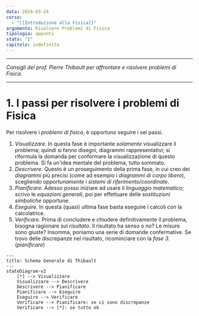 ```yaml
---
data: 2024-03-24
corso:
  - "[[Introduzione alla Fisica]]"
argomento: Risolvere Problemi di Fisica
tipologia: appunti
stato: "1"
capitolo: indefinito
---
```

- - -
*Consigli del prof. Pierre Thibault per affrontare e risolvere problemi di Fisica.*
- - -
# 1. I passi per risolvere i problemi di Fisica
Per risolvere i *problemi di fisica*, è opportuno seguire i sei passi.
1. *Visualizzare.* In questa fase è importante *solamente* visualizzare il problema; quindi si fanno disegni, diagrammi rappresentativi; si riformula la domanda per conformare la visualizzazione di questo problema. Si fa un'idea mentale del problema, tutto sommato.
2. *Descrivere.* Questo è un proseguimento della prima fase, in cui creo dei *diagrammi* più precisi (come ad esempio i *diagrammi di corpo libero*), scegliendo *opportunamente* i *sistemi di riferimento/coordinate*.
3. *Pianificare.* Adesso posso iniziare ad usare il *linguaggio matematico*; scrivo le *equazioni generali*, poi per effettuare delle *sostituzioni simboliche* opportune.
4. *Eseguire.* In questa (quasi) ultima fase basta eseguire i calcoli con la calcolatrice.
5. *Verificare.* Prima di concludere e chiudere definitivamente il problema, bisogna ragionare sul *risultato*. Il risultato ha senso o no? Le misure sono giuste? Insomma, poniamo una serie di domande confermative. Se trovo delle discrepanze nel risultato, ricominciare con la *fase 3.* (*pianificare*)

```mermaid
---
title: Schema Generale di Thibault
---
stateDiagram-v2
	[*] --> Visualizzare
    Visualizzare --> Descrivere
    Descrivere --> Pianificare
    Pianificare --> Eseguire
    Eseguire --> Verificare
    Verificare --> Pianificare: se ci sono discrepanze
    Verificare --> [*]: se tutto ok
```
